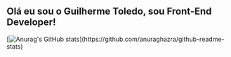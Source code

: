 ## Olá eu sou o Guilherme Toledo, sou Front-End Developer!

[![Anurag's GitHub stats]([[https://github-readme-stats-p3t9uhr6d-guilherme-toledo-costas-projects.vercel.app](https://github-readme-stats-guilherme-toledo-costas-projects.vercel.app/](https://github-readme-stats-git-master-guilherme-toledo-costas-projects.vercel.app/))/api?username=guitoledo)](https://github.com/anuraghazra/github-readme-stats)
